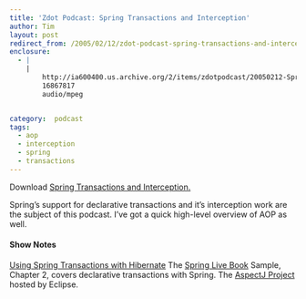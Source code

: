 ```yaml
---
title: 'Zdot Podcast: Spring Transactions and Interception'
author: Tim
layout: post
redirect_from: /2005/02/12/zdot-podcast-spring-transactions-and-interception/
enclosure:
  - |
    |
        http://ia600400.us.archive.org/2/items/zdotpodcast/20050212-SpringAndTransactions.mp3
        16867817
        audio/mpeg


category:  podcast
tags:
  - aop
  - interception
  - spring
  - transactions
---
```

Download [Spring Transactions and Interception.][1]

Spring&#8217;s support for declarative transactions and it&#8217;s interception work are the subject of this podcast. I&#8217;ve got a quick high-level overview of AOP as well.

#### Show Notes

[Using Spring Transactions with Hibernate][2]
The [Spring Live Book][3] Sample, Chapter 2, covers declarative transactions with Spring.
The [AspectJ Project][4] hosted by Eclipse.

 [1]: http://ia600400.us.archive.org/2/items/zdotpodcast/20050212-SpringAndTransactions.mp3
 [2]: http://www.hibernate.org/110.html
 [3]: http://springlive.com/
 [4]: http://www.eclipse.org/aspectj/
